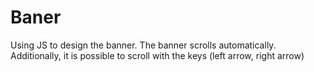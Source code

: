 # Baner

Using JS to design the banner.
The banner scrolls automatically.
Additionally, it is possible to scroll with the keys (left arrow, right arrow)
